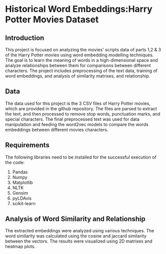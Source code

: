 # Historical Word Embeddings:Harry Potter Movies Dataset
## Introduction
This project is focused on analyzing the movies' scripts data of parts 1,2 & 3 of the Harry Potter movies using word embedding modelling techniques. The goal is to learn the meaning of words in a high-dimensional space and analyze relationships between them for comparisons between different characters. The project includes preprocessing of the text data, training of word embeddings, and analysis of similarity matrixes, and relationship.

## Data
The data used for this project is the 3 CSV files of Harry Potter movies, which are provided in the github repository. The files are parsed to extract the text, and then processed to remove stop words, punctuation marks, and special characters. The final preprocessed text was used for data manipulation and feeding the word2vec models to compare the words embeddings between different movies characters.

## Requirements
The following libraries need to be installed for the successful execution of the code:

1. Pandas
2. Numpy
3. Matplotlib
4. NLTK
5. Gensim
6. pyLDAvis
7. scikit-learn

## Analysis of Word Similarity and Relationship
The extracted embeddings were analyzed using various techniques. The word similarity was calculated using the cosine and jaccard similarity between the vectors. The results were visualized using 2D matrixes and heatmap plots.
